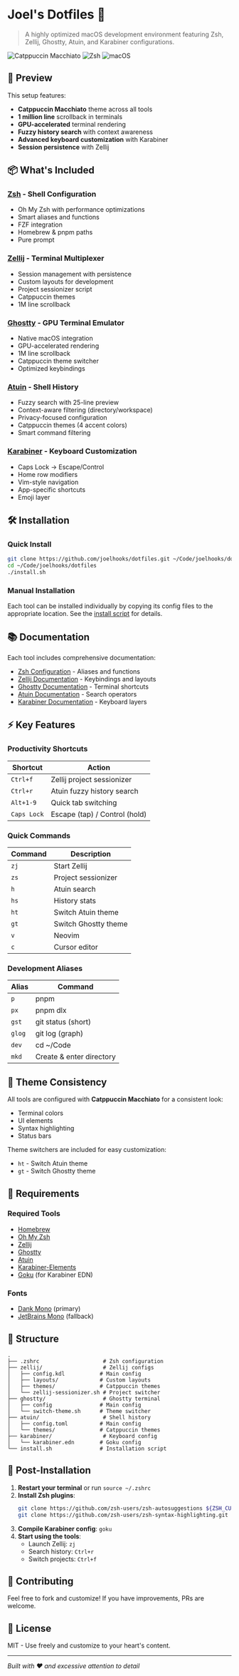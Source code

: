 # Joel's Dotfiles 🚀

> A highly optimized macOS development environment featuring Zsh, Zellij, Ghostty, Atuin, and Karabiner configurations.

![Catppuccin Macchiato](https://img.shields.io/badge/theme-catppuccin%20macchiato-purple?style=for-the-badge)
![Zsh](https://img.shields.io/badge/shell-zsh-green?style=for-the-badge)
![macOS](https://img.shields.io/badge/os-macOS-blue?style=for-the-badge)

## 🎨 Preview

This setup features:
- **Catppuccin Macchiato** theme across all tools
- **1 million line** scrollback in terminals
- **GPU-accelerated** terminal rendering
- **Fuzzy history search** with context awareness
- **Advanced keyboard customization** with Karabiner
- **Session persistence** with Zellij

## 📦 What's Included

### [Zsh](.zshrc) - Shell Configuration
- Oh My Zsh with performance optimizations
- Smart aliases and functions
- FZF integration
- Homebrew & pnpm paths
- Pure prompt

### [Zellij](zellij/) - Terminal Multiplexer
- Session management with persistence
- Custom layouts for development
- Project sessionizer script
- Catppuccin themes
- 1M line scrollback

### [Ghostty](ghostty/) - GPU Terminal Emulator
- Native macOS integration
- GPU-accelerated rendering
- 1M line scrollback
- Catppuccin theme switcher
- Optimized keybindings

### [Atuin](atuin/) - Shell History
- Fuzzy search with 25-line preview
- Context-aware filtering (directory/workspace)
- Privacy-focused configuration
- Catppuccin themes (4 accent colors)
- Smart command filtering

### [Karabiner](karabiner/) - Keyboard Customization
- Caps Lock → Escape/Control
- Home row modifiers
- Vim-style navigation
- App-specific shortcuts
- Emoji layer

## 🛠 Installation

### Quick Install

```bash
git clone https://github.com/joelhooks/dotfiles.git ~/Code/joelhooks/dotfiles
cd ~/Code/joelhooks/dotfiles
./install.sh
```

### Manual Installation

Each tool can be installed individually by copying its config files to the appropriate location. See the [install script](install.sh) for details.

## 📚 Documentation

Each tool includes comprehensive documentation:

- [Zsh Configuration](.zshrc) - Aliases and functions
- [Zellij Documentation](zellij/) - Keybindings and layouts
- [Ghostty Documentation](ghostty/) - Terminal shortcuts
- [Atuin Documentation](atuin/) - Search operators
- [Karabiner Documentation](karabiner/) - Keyboard layers

## ⚡ Key Features

### Productivity Shortcuts

| Shortcut | Action |
|----------|--------|
| `Ctrl+f` | Zellij project sessionizer |
| `Ctrl+r` | Atuin fuzzy history search |
| `Alt+1-9` | Quick tab switching |
| `Caps Lock` | Escape (tap) / Control (hold) |

### Quick Commands

| Command | Description |
|---------|-------------|
| `zj` | Start Zellij |
| `zs` | Project sessionizer |
| `h` | Atuin search |
| `hs` | History stats |
| `ht` | Switch Atuin theme |
| `gt` | Switch Ghostty theme |
| `v` | Neovim |
| `c` | Cursor editor |

### Development Aliases

| Alias | Command |
|-------|---------|
| `p` | pnpm |
| `px` | pnpm dlx |
| `gst` | git status (short) |
| `glog` | git log (graph) |
| `dev` | cd ~/Code |
| `mkd` | Create & enter directory |

## 🎨 Theme Consistency

All tools are configured with **Catppuccin Macchiato** for a consistent look:

- Terminal colors
- UI elements
- Syntax highlighting
- Status bars

Theme switchers are included for easy customization:
- `ht` - Switch Atuin theme
- `gt` - Switch Ghostty theme

## 🔧 Requirements

### Required Tools
- [Homebrew](https://brew.sh)
- [Oh My Zsh](https://ohmyz.sh)
- [Zellij](https://zellij.dev)
- [Ghostty](https://ghostty.org)
- [Atuin](https://atuin.sh)
- [Karabiner-Elements](https://karabiner-elements.pqrs.org)
- [Goku](https://github.com/yqrashawn/GokuRakuJoudo) (for Karabiner EDN)

### Fonts
- [Dank Mono](https://dank.sh) (primary)
- [JetBrains Mono](https://www.jetbrains.com/lp/mono/) (fallback)

## 📁 Structure

```
.
├── .zshrc                    # Zsh configuration
├── zellij/                   # Zellij configs
│   ├── config.kdl           # Main config
│   ├── layouts/             # Custom layouts
│   ├── themes/              # Catppuccin themes
│   └── zellij-sessionizer.sh # Project switcher
├── ghostty/                  # Ghostty terminal
│   ├── config               # Main config
│   └── switch-theme.sh      # Theme switcher
├── atuin/                    # Shell history
│   ├── config.toml          # Main config
│   └── themes/              # Catppuccin themes
├── karabiner/                # Keyboard config
│   └── karabiner.edn        # Goku config
└── install.sh               # Installation script
```

## 🚀 Post-Installation

1. **Restart your terminal** or run `source ~/.zshrc`
2. **Install Zsh plugins**:
   ```bash
   git clone https://github.com/zsh-users/zsh-autosuggestions ${ZSH_CUSTOM:-~/.oh-my-zsh/custom}/plugins/zsh-autosuggestions
   git clone https://github.com/zsh-users/zsh-syntax-highlighting.git ${ZSH_CUSTOM:-~/.oh-my-zsh/custom}/plugins/zsh-syntax-highlighting
   ```
3. **Compile Karabiner config**: `goku`
4. **Start using the tools**:
   - Launch Zellij: `zj`
   - Search history: `Ctrl+r`
   - Switch projects: `Ctrl+f`

## 🤝 Contributing

Feel free to fork and customize! If you have improvements, PRs are welcome.

## 📄 License

MIT - Use freely and customize to your heart's content.

---

*Built with ❤️ and excessive attention to detail*